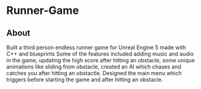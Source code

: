 # Runner-Game
## About
Built a third person endless runner game for Unreal Engine 5 made with C++ and blueprints
Some of the features included adding music and audio in the game, updating the high score after hitting an obstacle, some unique animations like sliding from obstacle, created an AI which chases and catches you after hitting an obstactle.
Designed the main menu which triggers before starting the game and after hitting an obstacle.
